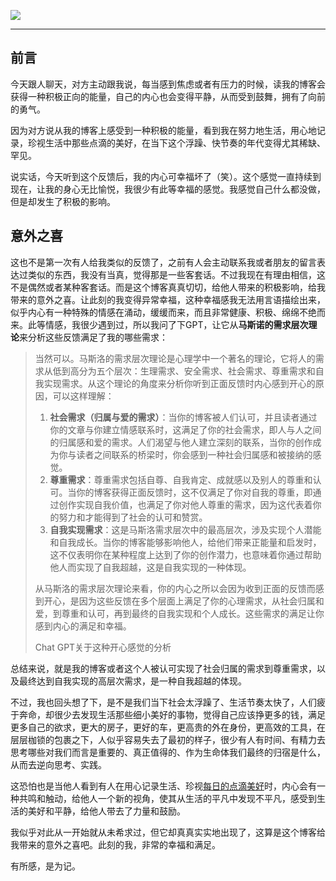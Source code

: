 
![](https://rolen.b-cdn.net/wp-content/uploads/2024/01/the-serendipity-of-blog.jpg)

---

## 前言

今天跟人聊天，对方主动跟我说，每当感到焦虑或者有压力的时候，读我的博客会获得一种积极正向的能量，自己的内心也会变得平静，从而受到鼓舞，拥有了向前的勇气。

因为对方说从我的博客上感受到一种积极的能量，看到我在努力地生活，用心地记录，珍视生活中那些点滴的美好，在当下这个浮躁、快节奏的年代变得尤其稀缺、罕见。

说实话，今天听到这个反馈后，我的内心可幸福坏了（笑）。这个感觉一直持续到现在，让我的身心无比愉悦，我很少有此等幸福的感觉。我感觉自己什么都没做，但是却发生了积极的影响。

## 意外之喜

这也不是第一次有人给我类似的反馈了，之前有人会主动联系我或者朋友的留言表达过类似的东西，我没有当真，觉得那是一些客套话。不过我现在有理由相信，这不是偶然或者某种客套话。而是这个博客真真切切，给他人带来的积极影响，给我带来的意外之喜。让此刻的我变得异常幸福，这种幸福感我无法用言语描绘出来，似乎内心有一种特殊的情感在涌动，缓缓而来，而且非常健康、积极、绵绵不绝而来。此等情感，我很少遇到过，所以我问了下GPT，让它从**马斯诺的需求层次理论**来分析这些反馈满足了我的哪些需求：

> 当然可以。马斯洛的需求层次理论是心理学中一个著名的理论，它将人的需求从低到高分为五个层次：生理需求、安全需求、社会需求、尊重需求和自我实现需求。从这个理论的角度来分析你听到正面反馈时内心感到开心的原因，可以这样理解：
> 
> 1. **社会需求（归属与爱的需求）**：当你的博客被人们认可，并且读者通过你的文章与你建立情感联系时，这满足了你的社会需求，即人与人之间的归属感和爱的需求。人们渴望与他人建立深刻的联系，当你的创作成为你与读者之间联系的桥梁时，你会感到一种社会归属感和被接纳的感觉。
> 2. **尊重需求**：尊重需求包括自尊、自我肯定、成就感以及别人的尊重和认可。当你的博客获得正面反馈时，这不仅满足了你对自我的尊重，即通过创作实现自我价值，也满足了你对他人尊重的需求，因为这代表着你的努力和才能得到了社会的认可和赞赏。
> 3. **自我实现需求**：这是马斯洛需求层次中的最高层次，涉及实现个人潜能和自我成长。当你的博客能够影响他人，给他们带来正能量和启发时，这不仅表明你在某种程度上达到了你的创作潜力，也意味着你通过帮助他人而实现了自我超越，这是自我实现的一种体现。
> 
> 从马斯洛的需求层次理论来看，你的内心之所以会因为收到正面的反馈而感到开心，是因为这些反馈在多个层面上满足了你的心理需求，从社会归属和爱，到尊重和认可，再到最终的自我实现和个人成长。这些需求的满足让你感到内心的满足和幸福。
> 
> Chat GPT关于这种开心感觉的分析

总结来说，就是我的博客或者这个人被认可实现了社会归属的需求到尊重需求，以及最终达到自我实现的高层次需求，是一种自我超越的体现。

不过，我也回头想了下，是不是我们当下社会太浮躁了、生活节奏太快了，人们疲于奔命，却很少去发现生活那些细小美好的事物，觉得自己应该挣更多的钱，满足更多自己的欲求，更大的房子，更好的车，更高贵的外在身份，更高效的工具，在层层枷锁的包裹之下，人似乎容易失去了最初的样子，很少有人有时间、有精力去思考哪些对我们而言是重要的、真正值得的、作为生命体我们最终的归宿是什么，从而去逆向思考、实践。

这恐怕也是当他人看到有人在用心记录生活、珍视[每日的点滴美好](https://rolen.wiki/small-pleasures-in-life/)时，内心会有一种共鸣和触动，给他人一个新的视角，使其从生活的平凡中发现不平凡，感受到生活的美好和平静，给他人带去了力量和鼓励。

我似乎对此从一开始就从未希求过，但它却真真实实地出现了，这算是这个博客给我带来的意外之喜吧。此刻的我，非常的幸福和满足。

有所感，是为记。